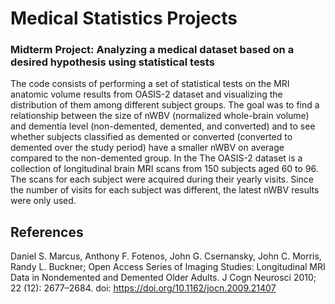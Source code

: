 # Medical Statistics Projects
### Midterm Project: Analyzing a medical dataset based on a desired hypothesis using statistical tests  
The code consists of performing a set of statistical tests on the MRI anatomic volume results from OASIS-2 dataset and visualizing the distribution of them among different subject groups. The goal was to find a relationship between the size of nWBV (normalized whole-brain volume) and dementia level (non-demented, demented, and converted) and to see whether subjects classified as demented or converted (converted to demented over the study period) have a smaller nWBV on average compared to the non-demented group. In the 
The OASIS-2 dataset is a collection of longitudinal brain MRI scans from 150 subjects aged 60 to 96.
The scans for each subject were acquired during their yearly visits. Since the number of visits for each subject was different, the latest nWBV results were only used.

## References
Daniel S. Marcus, Anthony F. Fotenos, John G. Csernansky, John C. Morris, Randy L. Buckner; Open Access Series of Imaging Studies: Longitudinal MRI Data in Nondemented and Demented Older Adults. J Cogn Neurosci 2010; 22 (12): 2677–2684. doi: https://doi.org/10.1162/jocn.2009.21407
